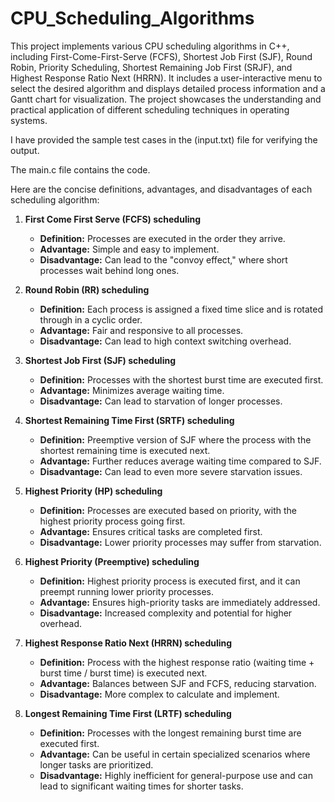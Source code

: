 # CPU_Scheduling_Algorithms
This project implements various CPU scheduling algorithms in C++, including First-Come-First-Serve (FCFS), Shortest Job First (SJF), Round Robin, Priority Scheduling, Shortest Remaining Job First (SRJF), and Highest Response Ratio Next (HRRN). It includes a user-interactive menu to select the desired algorithm and displays detailed process information and a Gantt chart for visualization. The project showcases the understanding and practical application of different scheduling techniques in operating systems.

I have provided the sample test cases in the (input.txt) file for verifying the output.

The main.c file contains the code.

Here are the concise definitions, advantages, and disadvantages of each scheduling algorithm:

1. **First Come First Serve (FCFS) scheduling**
   - **Definition:** Processes are executed in the order they arrive.
   - **Advantage:** Simple and easy to implement.
   - **Disadvantage:** Can lead to the "convoy effect," where short processes wait behind long ones.

2. **Round Robin (RR) scheduling**
   - **Definition:** Each process is assigned a fixed time slice and is rotated through in a cyclic order.
   - **Advantage:** Fair and responsive to all processes.
   - **Disadvantage:** Can lead to high context switching overhead.

3. **Shortest Job First (SJF) scheduling**
   - **Definition:** Processes with the shortest burst time are executed first.
   - **Advantage:** Minimizes average waiting time.
   - **Disadvantage:** Can lead to starvation of longer processes.

4. **Shortest Remaining Time First (SRTF) scheduling**
   - **Definition:** Preemptive version of SJF where the process with the shortest remaining time is executed next.
   - **Advantage:** Further reduces average waiting time compared to SJF.
   - **Disadvantage:** Can lead to even more severe starvation issues.

5. **Highest Priority (HP) scheduling**
   - **Definition:** Processes are executed based on priority, with the highest priority process going first.
   - **Advantage:** Ensures critical tasks are completed first.
   - **Disadvantage:** Lower priority processes may suffer from starvation.

6. **Highest Priority (Preemptive) scheduling**
   - **Definition:** Highest priority process is executed first, and it can preempt running lower priority processes.
   - **Advantage:** Ensures high-priority tasks are immediately addressed.
   - **Disadvantage:** Increased complexity and potential for higher overhead.

7. **Highest Response Ratio Next (HRRN) scheduling**
   - **Definition:** Process with the highest response ratio (waiting time + burst time / burst time) is executed next.
   - **Advantage:** Balances between SJF and FCFS, reducing starvation.
   - **Disadvantage:** More complex to calculate and implement.

8. **Longest Remaining Time First (LRTF) scheduling**
   - **Definition:** Processes with the longest remaining burst time are executed first.
   - **Advantage:** Can be useful in certain specialized scenarios where longer tasks are prioritized.
   - **Disadvantage:** Highly inefficient for general-purpose use and can lead to significant waiting times for shorter tasks.

